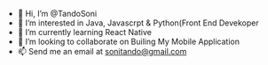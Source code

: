 - 👋 Hi, I’m @TandoSoni
- 👀 I’m interested in Java, Javascrpt & Python(Front End Devekoper
- 🌱 I’m currently learning React Native
- 💞️ I’m looking to collaborate on Builing My Mobile Application 
- 📫 Send me an email at sonitando@gmail.com

<!---
TandoSoni/TandoSoni is a ✨ special ✨ repository because its `README.md` (this file) appears on your GitHub profile.
You can click the Preview link to take a look at your changes.
--->
